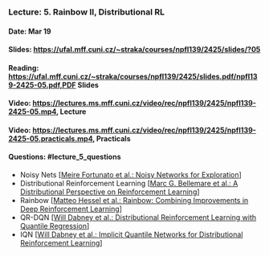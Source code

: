 ### Lecture: 5. Rainbow II, Distributional RL
#### Date: Mar 19
#### Slides: https://ufal.mff.cuni.cz/~straka/courses/npfl139/2425/slides/?05
#### Reading: https://ufal.mff.cuni.cz/~straka/courses/npfl139/2425/slides.pdf/npfl139-2425-05.pdf,PDF Slides
#### Video: https://lectures.ms.mff.cuni.cz/video/rec/npfl139/2425/npfl139-2425-05.mp4, Lecture
#### Video: https://lectures.ms.mff.cuni.cz/video/rec/npfl139/2425/npfl139-2425-05.practicals.mp4, Practicals
#### Questions: #lecture_5_questions

- Noisy Nets [[Meire Fortunato et al.: Noisy Networks for Exploration](https://arxiv.org/abs/1706.10295)]
- Distributional Reinforcement Learning [[Marc G. Bellemare et al.: A Distributional Perspective on Reinforcement Learning](https://arxiv.org/abs/1707.06887)]
- Rainbow [[Matteo Hessel et al.: Rainbow: Combining Improvements in Deep Reinforcement Learning](https://arxiv.org/abs/1710.02298)]
- QR-DQN [[Will Dabney et al.: Distributional Reinforcement Learning with Quantile Regression](https://arxiv.org/abs/1710.10044)]
- IQN [[Will Dabney et al.: Implicit Quantile Networks for Distributional Reinforcement Learning](https://arxiv.org/abs/1806.06923)]
